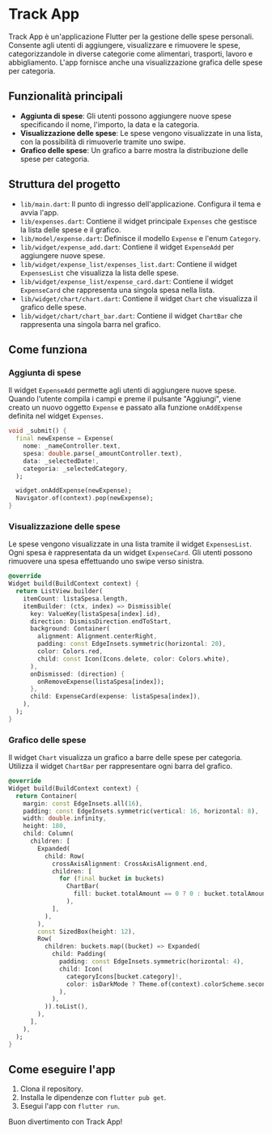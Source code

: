 # Track App

Track App è un'applicazione Flutter per la gestione delle spese personali. Consente agli utenti di aggiungere, visualizzare e rimuovere le spese, categorizzandole in diverse categorie come alimentari, trasporti, lavoro e abbigliamento. L'app fornisce anche una visualizzazione grafica delle spese per categoria.

## Funzionalità principali

- **Aggiunta di spese**: Gli utenti possono aggiungere nuove spese specificando il nome, l'importo, la data e la categoria.
- **Visualizzazione delle spese**: Le spese vengono visualizzate in una lista, con la possibilità di rimuoverle tramite uno swipe.
- **Grafico delle spese**: Un grafico a barre mostra la distribuzione delle spese per categoria.

## Struttura del progetto

- `lib/main.dart`: Il punto di ingresso dell'applicazione. Configura il tema e avvia l'app.
- `lib/expenses.dart`: Contiene il widget principale `Expenses` che gestisce la lista delle spese e il grafico.
- `lib/model/expense.dart`: Definisce il modello `Expense` e l'enum `Category`.
- `lib/widget/expense_add.dart`: Contiene il widget `ExpenseAdd` per aggiungere nuove spese.
- `lib/widget/expense_list/expenses_list.dart`: Contiene il widget `ExpensesList` che visualizza la lista delle spese.
- `lib/widget/expense_list/expense_card.dart`: Contiene il widget `ExpenseCard` che rappresenta una singola spesa nella lista.
- `lib/widget/chart/chart.dart`: Contiene il widget `Chart` che visualizza il grafico delle spese.
- `lib/widget/chart/chart_bar.dart`: Contiene il widget `ChartBar` che rappresenta una singola barra nel grafico.

## Come funziona

### Aggiunta di spese

Il widget `ExpenseAdd` permette agli utenti di aggiungere nuove spese. Quando l'utente compila i campi e preme il pulsante "Aggiungi", viene creato un nuovo oggetto `Expense` e passato alla funzione `onAddExpense` definita nel widget `Expenses`.

```dart
void _submit() {
  final newExpense = Expense(
    nome: _nameController.text,
    spesa: double.parse(_amountController.text),
    data: _selectedDate!,
    categoria: _selectedCategory,
  );

  widget.onAddExpense(newExpense);
  Navigator.of(context).pop(newExpense);
}
```

### Visualizzazione delle spese

Le spese vengono visualizzate in una lista tramite il widget `ExpensesList`. Ogni spesa è rappresentata da un widget `ExpenseCard`. Gli utenti possono rimuovere una spesa effettuando uno swipe verso sinistra.

```dart
@override
Widget build(BuildContext context) {
  return ListView.builder(
    itemCount: listaSpesa.length,
    itemBuilder: (ctx, index) => Dismissible(
      key: ValueKey(listaSpesa[index].id),
      direction: DismissDirection.endToStart,
      background: Container(
        alignment: Alignment.centerRight,
        padding: const EdgeInsets.symmetric(horizontal: 20),
        color: Colors.red,
        child: const Icon(Icons.delete, color: Colors.white),
      ),
      onDismissed: (direction) {
        onRemoveExpense(listaSpesa[index]);
      },
      child: ExpenseCard(expense: listaSpesa[index]),
    ),
  );
}
```

### Grafico delle spese

Il widget `Chart` visualizza un grafico a barre delle spese per categoria. Utilizza il widget `ChartBar` per rappresentare ogni barra del grafico.

```dart
@override
Widget build(BuildContext context) {
  return Container(
    margin: const EdgeInsets.all(16),
    padding: const EdgeInsets.symmetric(vertical: 16, horizontal: 8),
    width: double.infinity,
    height: 180,
    child: Column(
      children: [
        Expanded(
          child: Row(
            crossAxisAlignment: CrossAxisAlignment.end,
            children: [
              for (final bucket in buckets)
                ChartBar(
                  fill: bucket.totalAmount == 0 ? 0 : bucket.totalAmount / maxTotalExpense,
                ),
            ],
          ),
        ),
        const SizedBox(height: 12),
        Row(
          children: buckets.map((bucket) => Expanded(
            child: Padding(
              padding: const EdgeInsets.symmetric(horizontal: 4),
              child: Icon(
                categoryIcons[bucket.category]!,
                color: isDarkMode ? Theme.of(context).colorScheme.secondary : Theme.of(context).colorScheme.primary.withOpacity(0.7),
              ),
            ),
          )).toList(),
        ),
      ],
    ),
  );
}
```

## Come eseguire l'app

1. Clona il repository.
2. Installa le dipendenze con `flutter pub get`.
3. Esegui l'app con `flutter run`.

Buon divertimento con Track App!


